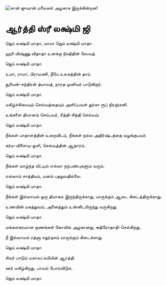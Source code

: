 ![சான் ஜுவான் மலைகள் அழகாக இருக்கின்றன!](lib/assets/images/artis/img.png "San Juan Mountains")

# ஆர்த்தி ஸ்ரீ லக்ஷ்மி ஜி

ஜெய் லக்ஷ்மி மாதா, மாயா ஜெய் லக்ஷ்மி மாதா.

ஹரி விஷ்ணு விதாதா உனக்கு நிஷிதின் ஸேவத்.

ஜெய் லக்ஷ்மி மாதா.

உமா, ராமா, பிராமணி, நீயே உலகத்தின் தாய்.

சூரியன்-சந்திரன் த்யாவத், நாரத முனிவர் பாடுகிறார்.

ஜெய் லக்ஷ்மி மாதா.

மகிழ்ச்சியையும் செல்வத்தையும் அளிப்பவள் துர்கா ரூப் நிரஞ்சனி.

உங்களை தியானம் செய்பவர், ரித்தி-சித்தி செல்வம்.

ஜெய் லக்ஷ்மி மாதா.

நீங்கள் பாதாளத்தின் உறைவிடம், நீங்கள் நல்ல அதிர்ஷ்டத்தை வழங்குபவர்.

கர்ம-விளைவு-ஒளி, செல்வத்தின் ஆதாரம்.

ஜெய் லக்ஷ்மி மாதா.

நீங்கள் வாழ்ந்த வீட்டில் எல்லா நற்பண்புகளும் வரும்.

எல்லாம் சாத்தியம், மனம் பதறுவதில்லை.

ஜெய் லக்ஷ்மி மாதா.

நீங்கள் இல்லாமல் ஒரு தியாகம் இருந்திருக்காது, யாருக்கும் ஆடை கிடைத்திருக்காது.

உணவின் மகத்துவம், அனைத்தும் உன்னிடமிருந்து வருகிறது.

ஜெய் லக்ஷ்மி மாதா.

மங்களகரமான குணங்கள் கோவில் அழகானது, க்ஷிரோதாதி-செல்கிறது.

நீ இல்லாமல் ரத்னா சதுர்தசம் யாருக்கும் கிடைக்காது.

ஜெய் லக்ஷ்மி மாதா.

சிலர் பாடும் மகாலட்சுமியின் ஆரத்தி.

ஊர் மகிழ்கிறது, பாவம் போய்விடும்.

ஜெய் லக்ஷ்மி மாதா.